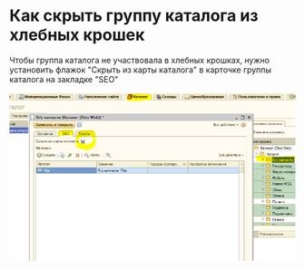 # Как скрыть группу каталога из хлебных крошек

Чтобы группа каталога не участвовала в хлебных крошках, нужно установить флажок "Скрыть из карты каталога" в карточке группы каталога на закладке "SEO"

![](../.gitbook/assets/image%20%286%29.png)

